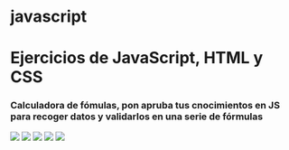 # javascript

<h1>Ejercicios de JavaScript, HTML y CSS</h1>
<h3>Calculadora de fómulas, pon apruba tus cnocimientos en JS para recoger datos y validarlos en una serie de fórmulas</h3>

<img src="https://github.com/yareny-delacruz/javascript/assets/114267885/94af7dfe-df38-4f91-9278-7f671a365b02"> 
<img src="https://github.com/yareny-delacruz/javascript/assets/114267885/79aa4a24-1b00-4b22-858d-1d4623db6cbc"> 
<img src="https://github.com/yareny-delacruz/javascript/assets/114267885/d28a4776-9802-4d0d-b8e1-1255e739a6f5"> 
<img src="https://github.com/yareny-delacruz/javascript/assets/114267885/c20c894d-9ebe-46d6-be43-698387630118"> 
<img src="https://github.com/yareny-delacruz/javascript/assets/114267885/1319a457-f4c4-462e-8763-e7667f4371a9"> 




